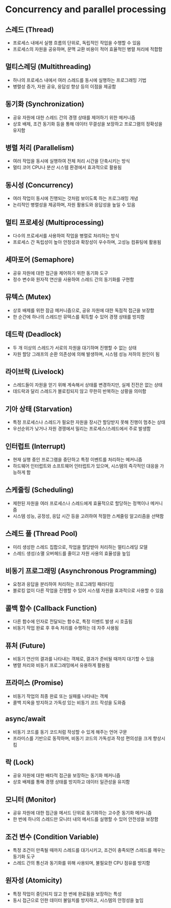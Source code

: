 # Concurrency and parallel processing

## 스레드 (Thread)

- 프로세스 내에서 실행 흐름의 단위로, 독립적인 작업을 수행할 수 있음
- 프로세스의 자원을 공유하며, 문맥 교환 비용이 적어 효율적인 병렬 처리에 적합함

## 멀티스레딩 (Multithreading)

- 하나의 프로세스 내에서 여러 스레드를 동시에 실행하는 프로그래밍 기법
- 병렬성 증가, 자원 공유, 응답성 향상 등의 이점을 제공함

## 동기화 (Synchronization)

- 공유 자원에 대한 스레드 간의 경쟁 상태를 제어하기 위한 메커니즘
- 상호 배제, 조건 동기화 등을 통해 데이터 무결성을 보장하고 프로그램의 정확성을 유지함

## 병렬 처리 (Parallelism)

- 여러 작업을 동시에 실행하여 전체 처리 시간을 단축시키는 방식
- 멀티 코어 CPU나 분산 시스템 환경에서 효과적으로 활용됨

## 동시성 (Concurrency)

- 여러 작업이 동시에 진행되는 것처럼 보이도록 하는 프로그래밍 개념
- 논리적인 병렬성을 제공하며, 자원 활용도와 응답성을 높일 수 있음

## 멀티 프로세싱 (Multiprocessing)

- 다수의 프로세서를 사용하여 작업을 병렬로 처리하는 방식
- 프로세스 간 독립성이 높아 안정성과 확장성이 우수하며, 고성능 컴퓨팅에 활용됨

## 세마포어 (Semaphore)

- 공유 자원에 대한 접근을 제어하기 위한 동기화 도구
- 정수 변수와 원자적 연산을 사용하여 스레드 간의 동기화를 구현함

## 뮤텍스 (Mutex)

- 상호 배제를 위한 잠금 메커니즘으로, 공유 자원에 대한 독점적 접근을 보장함
- 한 순간에 하나의 스레드만 뮤텍스를 획득할 수 있어 경쟁 상태를 방지함

## 데드락 (Deadlock)

- 두 개 이상의 스레드가 서로의 자원을 대기하며 진행할 수 없는 상태
- 자원 할당 그래프의 순환 의존성에 의해 발생하며, 시스템 성능 저하의 원인이 됨

## 라이브락 (Livelock)

- 스레드들이 자원을 얻기 위해 계속해서 상태를 변경하지만, 실제 진전은 없는 상태
- 데드락과 달리 스레드가 블로킹되지 않고 무한히 반복하는 상황을 의미함

## 기아 상태 (Starvation)

- 특정 프로세스나 스레드가 필요한 자원을 장시간 할당받지 못해 진행이 멈추는 상태
- 우선순위가 낮거나 자원 경쟁에서 밀리는 프로세스/스레드에서 주로 발생함

## 인터럽트 (Interrupt)

- 현재 실행 중인 프로그램을 중단하고 특정 이벤트를 처리하는 메커니즘
- 하드웨어 인터럽트와 소프트웨어 인터럽트가 있으며, 시스템의 즉각적인 대응을 가능하게 함

## 스케줄링 (Scheduling)

- 제한된 자원을 여러 프로세스나 스레드에게 효율적으로 할당하는 정책이나 메커니즘
- 시스템 성능, 공정성, 응답 시간 등을 고려하여 적절한 스케줄링 알고리즘을 선택함

## 스레드 풀 (Thread Pool)

- 미리 생성한 스레드 집합으로, 작업을 할당받아 처리하는 멀티스레딩 모델
- 스레드 생성/소멸 오버헤드를 줄이고 자원 사용의 효율성을 높임

## 비동기 프로그래밍 (Asynchronous Programming)

- 요청과 응답을 분리하여 처리하는 프로그래밍 패러다임
- 블로킹 없이 다른 작업을 진행할 수 있어 시스템 자원을 효과적으로 사용할 수 있음

## 콜백 함수 (Callback Function)

- 다른 함수에 인자로 전달되는 함수로, 특정 이벤트 발생 시 호출됨
- 비동기 작업 완료 후 후속 처리를 수행하는 데 자주 사용됨

## 퓨처 (Future)

- 비동기 연산의 결과를 나타내는 객체로, 결과가 준비될 때까지 대기할 수 있음
- 병렬 처리와 비동기 프로그래밍에서 유용하게 활용됨

## 프라미스 (Promise)

- 비동기 작업의 최종 완료 또는 실패를 나타내는 객체
- 콜백 지옥을 방지하고 가독성 있는 비동기 코드 작성을 도와줌

## async/await

- 비동기 코드를 동기 코드처럼 작성할 수 있게 해주는 언어 구문
- 프라미스를 기반으로 동작하며, 비동기 코드의 가독성과 작성 편의성을 크게 향상시킴

## 락 (Lock)

- 공유 자원에 대한 배타적 접근을 보장하는 동기화 메커니즘
- 상호 배제를 통해 경쟁 상태를 방지하고 데이터 일관성을 유지함

## 모니터 (Monitor)

- 공유 자원에 대한 접근을 메서드 단위로 동기화하는 고수준 동기화 메커니즘
- 한 번에 하나의 스레드만 모니터 내의 메서드를 실행할 수 있어 안전성을 보장함

## 조건 변수 (Condition Variable)

- 특정 조건이 만족될 때까지 스레드를 대기시키고, 조건이 충족되면 스레드를 깨우는 동기화 도구
- 스레드 간의 통신과 동기화를 위해 사용되며, 불필요한 CPU 점유를 방지함

## 원자성 (Atomicity)

- 특정 작업이 중단되지 않고 한 번에 완료됨을 보장하는 특성
- 동시 접근으로 인한 데이터 불일치를 방지하고, 시스템의 안정성을 높임
